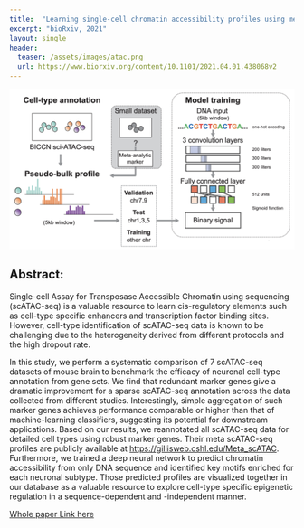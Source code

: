 ```yaml
---
title:  "Learning single-cell chromatin accessibility profiles using meta-analytic marker genes"
excerpt: "bioRxiv, 2021"
layout: single
header:
  teaser: /assets/images/atac.png
  url: https://www.biorxiv.org/content/10.1101/2021.04.01.438068v2
---
```


![Image of scATAC paper.](/assets/images/atac.png)

## Abstract:

Single-cell Assay for Transposase Accessible Chromatin using sequencing (scATAC-seq) is a valuable resource to learn cis-regulatory elements such as cell-type specific enhancers and transcription factor binding sites. However, cell-type identification of scATAC-seq data is known to be challenging due to the heterogeneity derived from different protocols and the high dropout rate.

In this study, we perform a systematic comparison of 7 scATAC-seq datasets of mouse brain to benchmark the efficacy of neuronal cell-type annotation from gene sets. We find that redundant marker genes give a dramatic improvement for a sparse scATAC-seq annotation across the data collected from different studies. Interestingly, simple aggregation of such marker genes achieves performance comparable or higher than that of machine-learning classifiers, suggesting its potential for downstream applications. Based on our results, we reannotated all scATAC-seq data for detailed cell types using robust marker genes. Their meta scATAC-seq profiles are publicly available at https://gillisweb.cshl.edu/Meta_scATAC. Furthermore, we trained a deep neural network to predict chromatin accessibility from only DNA sequence and identified key motifs enriched for each neuronal subtype. Those predicted profiles are visualized together in our database as a valuable resource to explore cell-type specific epigenetic regulation in a sequence-dependent and -independent manner.

[Whole paper Link here](https://www.biorxiv.org/content/10.1101/2021.04.01.438068v2)